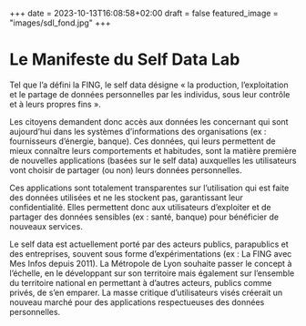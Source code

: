 +++
date = 2023-10-13T16:08:58+02:00
draft = false
featured_image = "images/sdl_fond.jpg"
+++

# Le Manifeste du Self Data Lab

Tel que l’a défini la FING, le self data désigne « la production, l’exploitation et le partage de données personnelles par les individus, sous leur contrôle et à leurs propres fins ».

Les citoyens demandent donc accès aux données les concernant qui sont aujourd’hui dans les systèmes d’informations des organisations (ex : fournisseurs d’énergie, banque). Ces données, qui leurs permettent de mieux connaître leurs comportements et habitudes, sont la matière première de nouvelles applications (basées sur le self data) auxquelles les utilisateurs vont choisir de partager (ou non) leurs données personnelles.

Ces applications sont totalement transparentes sur l’utilisation qui est faite des données utilisées et ne les stockent pas, garantissant leur confidentialité. Elles permettent donc aux utilisateurs d’exploiter et de partager des données sensibles (ex : santé, banque) pour bénéficier de nouveaux services.

Le self data est actuellement porté par des acteurs publics, parapublics et des entreprises, souvent sous forme d’expérimentations (ex : La FING avec Mes Infos depuis 2011). La Métropole de Lyon souhaite passer le concept à l’échelle, en le développant sur son territoire mais également sur l’ensemble du territoire national en permettant à d’autres acteurs, publics comme privés, de s’en emparer. La masse critique d’utilisateurs visés créerait un nouveau marché pour des applications respectueuses des données personnelles.
